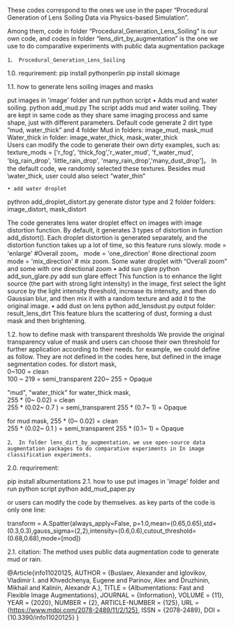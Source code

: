 These codes correspond to the ones we use in the paper “Procedural Generation of Lens Soiling Data via Physics-based Simulation”.

Among them, code in folder “Procedural_Generation_Lens_Soiling” is our own code, and codes in folder “lens_dirt_by_augmentation” is the one we use to do comparative experiments with public data augmentation package


    1、 Procedural_Generation_Lens_Soiling 
1.0. requrirement: 
pip install pythonperlin
pip install skimage

1.1.  how to generate lens soiling images and masks

put images in 'image' folder and run python script
    • Adds mud and water soiling.
python add_mud.py
The script adds mud and water soiling. They are kept in same code as they share same imaging process and same shape, just with different parameters.
Default code generate 2 dirt type ”mud, water_thick” and 4 folder
		Mud in folders:  image_mud, mask_mud
		Water_thick in folder:  image_water_thick, mask_water_thick	   
Users can modify the code to generate their own dirty examples, such as:
texture_mods = ['r_fog', 'thick_fog','r_water_mud',  'f_water_mud',  'big_rain_drop', 'little_rain_drop', 'many_rain_drop','many_dust_drop']。 In the default code, we randomly selected these textures.
Besides mud \water_thick, user could also select “water_thin”

    • add water droplet		
pythron add_droplet_distort.py
	generate distor type and 2 folder
		folders:  image_distort, mask_distort

The code generates lens water droplet effect on images with image distortion function. By default, it generates 3 types of distortion in function add_distort(). Each droplet distortion is generated separately, and the distortion function takes up a lot of time, so this feature runs slowly. 
mode = 'enlarge'  #Overall zoom。
mode = 'one_direction'   #one directional zoom
mode = 'mix_direction' # mix zoom. Some water droplet with “Overall zoom” and some with one directional zoom
    • add sun glare
python add_sun_glare.py
	add sun glare effect
This function is to enhance the light source (the part with strong light intensity) in the image, first select the light source by the light intensity threshold, increase its intensity, and then do Gaussian blur, and then mix it with a random texture and add it to the original image.
    • add dust on lens
python add_lensdust.py
	output folder: result_lens_dirt
This feature blurs the scattering of dust, forming a dust mask and then brightening.

1.2. how to define mask with transparent thresholds
We provide the original transparency value of mask and users can choose their own threshold for further application according to their needs.
for example, we could define as follow. They are not defined in the codes here, but defined in the image segmentation codes.
for distort mask,  
       0~100   = clean    
       100 ~ 219  = semi_transparent
       220~ 255  = Opaque

"mud", "water_thick"
for water_thick mask,  
       255 * (0~ 0.02) = clean    
       255 * (0.02~ 0.7 )  = semi_transparent
       255 * (0.7~ 1)  = Opaque

for mud mask,
	       255 * (0~ 0.02) = clean    
       255 * (0.02~ 0.1 )  = semi_transparent
           255 * (0.1~ 1)  = Opaque

    2、 In folder lens_dirt_by_augmentation，we use open-source data augmentation packages to do comparative experiments in In image classification experiments.

2.0.  requrirement: 

pip install albumentations
2.1. how to use
put images in 'image' folder and run python script
	python add_mud_paper.py

or users can modify the code by themselves. as key parts of the code is only one line:

transform = A.Spatter(always_apply=False, p=1.0,mean=(0.65,0.65),std=(0.3,0.3),gauss_sigma=(2,2),intensity=(0.6,0.6),cutout_threshold=(0.68,0.68),mode=[mod])



2.1. citation:
The method uses public data augmentation code to generate mud or rain.

@Article{info11020125,
    AUTHOR = {Buslaev, Alexander and Iglovikov, Vladimir I. and Khvedchenya, Eugene and Parinov, Alex and Druzhinin, Mikhail and Kalinin, Alexandr A.},
    TITLE = {Albumentations: Fast and Flexible Image Augmentations},
    JOURNAL = {Information},
    VOLUME = {11},
    YEAR = {2020},
    NUMBER = {2},
    ARTICLE-NUMBER = {125},
    URL = {https://www.mdpi.com/2078-2489/11/2/125},
    ISSN = {2078-2489},
    DOI = {10.3390/info11020125}
}

